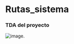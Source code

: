 # Rutas_sistema
### TDA del proyecto
![image](https://github.com/user-attachments/assets/aeff9b68-0707-456a-bb3d-d35b7f9b6fb3).
